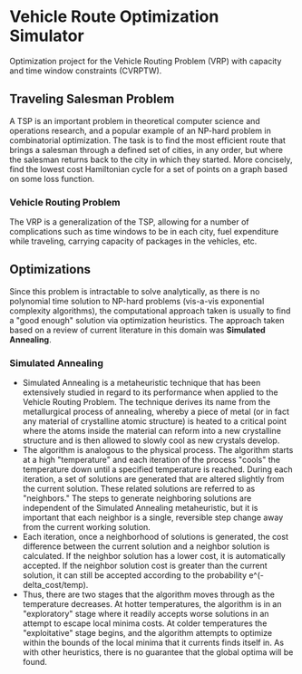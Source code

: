 # Vehicle Route Optimization Simulator
Optimization project for the Vehicle Routing Problem (VRP) with capacity and time window constraints (CVRPTW).

## Traveling Salesman Problem
A TSP is an important problem in theoretical computer science and operations research, and a popular example of an NP-hard problem in combinatorial optimization.  The task is to find the most efficient route that brings a salesman through a defined set of cities, in any order, but where the salesman returns back to the city in which they started.  More concisely, find the lowest cost Hamiltonian cycle for a set of points on a graph based on some loss function.

### Vehicle Routing Problem
The VRP is a generalization of the TSP, allowing for a number of complications such as time windows to be in each city, fuel expenditure while traveling, carrying capacity of packages in the vehicles, etc.

## Optimizations
Since this problem is intractable to solve analytically, as there is no polynomial time solution to NP-hard problems (vis-a-vis exponential complexity algorithms), the computational approach taken is usually to find a "good enough" solution via optimization heuristics.  The approach taken based on a review of current literature in this domain was **Simulated Annealing**.

### Simulated Annealing
- Simulated Annealing is a metaheuristic technique that has been extensively studied in regard to its performance when applied to the Vehicle Routing Problem. The technique derives its name from the metallurgical process of annealing, whereby a piece of metal (or in fact any material of crystalline atomic structure) is heated to a critical point where the atoms inside the material can reform into a new crystalline structure and is then allowed to slowly cool as new crystals develop.
- The algorithm is analogous to the physical process.  The algorithm starts at a high "temperature" and each iteration of the process "cools" the temperature down until a specified temperature is reached. During each iteration, a set of solutions are generated that are altered slightly from the current solution.  These related solutions are referred to as "neighbors."  The steps to generate neighboring solutions are independent of the Simulated Annealing metaheuristic, but it is important that each neighbor is a single, reversible step change away from the current working solution.
- Each iteration, once a neighborhood of solutions is generated, the cost difference between the current solution and a neighbor solution is calculated.  If the neighbor solution has a lower cost, it is automatically accepted.  If the neighbor solution cost is greater than the current solution, it can still be accepted according to the probability e^(-delta_cost/temp).
- Thus, there are two stages that the algorithm moves through as the temperature decreases.  At hotter temperatures, the algorithm is in an "exploratory" stage where it readily accepts worse solutions in an attempt to escape local minima costs.  At colder temperatures the "exploitative" stage begins, and the algorithm attempts to optimize within the bounds of the local minima that it currents finds itself in. As with other heuristics, there is no guarantee that the global optima will be found.
